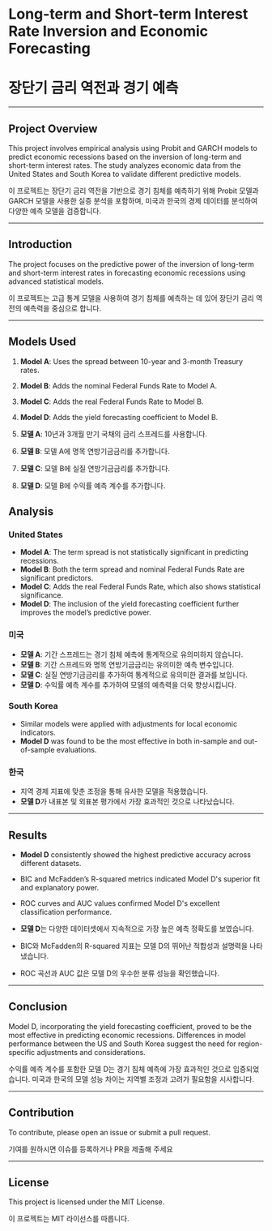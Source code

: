 # Long-term and Short-term Interest Rate Inversion and Economic Forecasting
# 장단기 금리 역전과 경기 예측

---


## Project Overview
This project involves empirical analysis using Probit and GARCH models to predict economic recessions based on the inversion of long-term and short-term interest rates. The study analyzes economic data from the United States and South Korea to validate different predictive models.

이 프로젝트는 장단기 금리 역전을 기반으로 경기 침체를 예측하기 위해 Probit 모델과 GARCH 모델을 사용한 실증 분석을 포함하며, 미국과 한국의 경제 데이터를 분석하여 다양한 예측 모델을 검증합니다.


---


## Introduction
The project focuses on the predictive power of the inversion of long-term and short-term interest rates in forecasting economic recessions using advanced statistical models.

이 프로젝트는 고급 통계 모델을 사용하여 경기 침체를 예측하는 데 있어 장단기 금리 역전의 예측력을 중심으로 합니다.


---


## Models Used
1. **Model A**: Uses the spread between 10-year and 3-month Treasury rates.
2. **Model B**: Adds the nominal Federal Funds Rate to Model A.
3. **Model C**: Adds the real Federal Funds Rate to Model B.
4. **Model D**: Adds the yield forecasting coefficient to Model B.

1. **모델 A**: 10년과 3개월 만기 국채의 금리 스프레드를 사용합니다.
2. **모델 B**: 모델 A에 명목 연방기금금리를 추가합니다.
3. **모델 C**: 모델 B에 실질 연방기금금리를 추가합니다.
4. **모델 D**: 모델 B에 수익률 예측 계수를 추가합니다.




## Analysis
### United States
- **Model A**: The term spread is not statistically significant in predicting recessions.
- **Model B**: Both the term spread and nominal Federal Funds Rate are significant predictors.
- **Model C**: Adds the real Federal Funds Rate, which also shows statistical significance.
- **Model D**: The inclusion of the yield forecasting coefficient further improves the model’s predictive power.

### 미국
- **모델 A**: 기간 스프레드는 경기 침체 예측에 통계적으로 유의미하지 않습니다.
- **모델 B**: 기간 스프레드와 명목 연방기금금리는 유의미한 예측 변수입니다.
- **모델 C**: 실질 연방기금금리를 추가하여 통계적으로 유의미한 결과를 보입니다.
- **모델 D**: 수익률 예측 계수를 추가하여 모델의 예측력을 더욱 향상시킵니다.

### South Korea
- Similar models were applied with adjustments for local economic indicators.
- **Model D** was found to be the most effective in both in-sample and out-of-sample evaluations.

### 한국
- 지역 경제 지표에 맞춘 조정을 통해 유사한 모델을 적용했습니다.
- **모델 D**가 내표본 및 외표본 평가에서 가장 효과적인 것으로 나타났습니다.


---

## Results
- **Model D** consistently showed the highest predictive accuracy across different datasets.
- BIC and McFadden’s R-squared metrics indicated Model D's superior fit and explanatory power.
- ROC curves and AUC values confirmed Model D's excellent classification performance.

- **모델 D**는 다양한 데이터셋에서 지속적으로 가장 높은 예측 정확도를 보였습니다.
- BIC와 McFadden의 R-squared 지표는 모델 D의 뛰어난 적합성과 설명력을 나타냈습니다.
- ROC 곡선과 AUC 값은 모델 D의 우수한 분류 성능을 확인했습니다.

---


## Conclusion
Model D, incorporating the yield forecasting coefficient, proved to be the most effective in predicting economic recessions. Differences in model performance between the US and South Korea suggest the need for region-specific adjustments and considerations.

수익률 예측 계수를 포함한 모델 D는 경기 침체 예측에 가장 효과적인 것으로 입증되었습니다. 미국과 한국의 모델 성능 차이는 지역별 조정과 고려가 필요함을 시사합니다.



---



## Contribution
To contribute, please open an issue or submit a pull request.

기여를 원하시면 이슈를 등록하거나 PR을 제출해 주세요


---

## License
This project is licensed under the MIT License.

이 프로젝트는 MIT 라이선스를 따릅니다.
